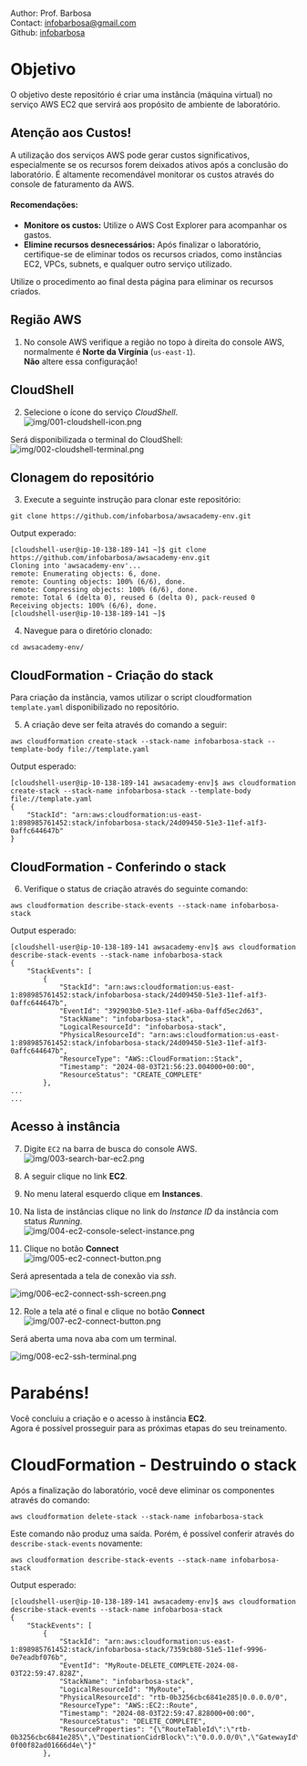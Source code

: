 Author: Prof. Barbosa<br>
Contact: infobarbosa@gmail.com<br>
Github: [infobarbosa](https://github.com/infobarbosa)

# Objetivo

O objetivo deste repositório é criar uma instância (máquina virtual) no serviço AWS EC2 que servirá aos propósito de ambiente de laboratório.

## Atenção aos Custos!

A utilização dos serviços AWS pode gerar custos significativos, especialmente se os recursos forem deixados ativos após a conclusão do laboratório. É altamente recomendável monitorar os custos através do console de faturamento da AWS.

#### Recomendações:
- **Monitore os custos:** Utilize o AWS Cost Explorer para acompanhar os gastos.
- **Elimine recursos desnecessários:** Após finalizar o laboratório, certifique-se de eliminar todos os recursos criados, como instâncias EC2, VPCs, subnets, e qualquer outro serviço utilizado.

Utilize o procedimento ao final desta página para eliminar os recursos criados.


## Região AWS

1. No console AWS verifique a região no topo à direita do console AWS, normalmente é **Norte da Virgínia** (`us-east-1`).<br>
**Não** altere essa configuração!
<div align="left">

</div>

## CloudShell
2. Selecione o ícone do serviço *CloudShell*.<br>
![img/001-cloudshell-icon.png](img/001-cloudshell-icon.png)

Será disponibilizada o terminal do CloudShell:
![img/002-cloudshell-terminal.png](img/002-cloudshell-terminal.png)

## Clonagem do repositório
3. Execute a seguinte instrução para clonar este repositório:
```
git clone https://github.com/infobarbosa/awsacademy-env.git
```

Output experado:
```
[cloudshell-user@ip-10-138-189-141 ~]$ git clone https://github.com/infobarbosa/awsacademy-env.git
Cloning into 'awsacademy-env'...
remote: Enumerating objects: 6, done.
remote: Counting objects: 100% (6/6), done.
remote: Compressing objects: 100% (6/6), done.
remote: Total 6 (delta 0), reused 6 (delta 0), pack-reused 0
Receiving objects: 100% (6/6), done.
[cloudshell-user@ip-10-138-189-141 ~]$ 
```

4. Navegue para o diretório clonado:
```
cd awsacademy-env/
```

## CloudFormation - Criação do stack
Para criação da instância, vamos utilizar o script cloudformation `template.yaml` disponibilizado no repositório.<br>

5. A criação deve ser feita através do comando a seguir:
```
aws cloudformation create-stack --stack-name infobarbosa-stack --template-body file://template.yaml
```

Output esperado:
```
[cloudshell-user@ip-10-138-189-141 awsacademy-env]$ aws cloudformation create-stack --stack-name infobarbosa-stack --template-body file://template.yaml
{
    "StackId": "arn:aws:cloudformation:us-east-1:898985761452:stack/infobarbosa-stack/24d09450-51e3-11ef-a1f3-0affc644647b"
}
```

## CloudFormation - Conferindo o stack

6. Verifique o status de criação através do seguinte comando:
```
aws cloudformation describe-stack-events --stack-name infobarbosa-stack
```

Output esperado:
```
[cloudshell-user@ip-10-138-189-141 awsacademy-env]$ aws cloudformation describe-stack-events --stack-name infobarbosa-stack  
{
    "StackEvents": [
        {
            "StackId": "arn:aws:cloudformation:us-east-1:898985761452:stack/infobarbosa-stack/24d09450-51e3-11ef-a1f3-0affc644647b",
            "EventId": "392903b0-51e3-11ef-a6ba-0affd5ec2d63",
            "StackName": "infobarbosa-stack",
            "LogicalResourceId": "infobarbosa-stack",
            "PhysicalResourceId": "arn:aws:cloudformation:us-east-1:898985761452:stack/infobarbosa-stack/24d09450-51e3-11ef-a1f3-0affc644647b",
            "ResourceType": "AWS::CloudFormation::Stack",
            "Timestamp": "2024-08-03T21:56:23.004000+00:00",
            "ResourceStatus": "CREATE_COMPLETE"
        },
...
...

```

## Acesso à instância
7. Digite `EC2` na barra de busca do console AWS.<br>
![img/003-search-bar-ec2.png](img/003-search-bar-ec2.png)

8. A seguir clique no link **EC2**.
9. No menu lateral esquerdo clique em **Instances**.
10. Na lista de instâncias clique no link do *Instance ID* da instância com status *Running*.<br>
![img/004-ec2-console-select-instance.png](img/004-ec2-console-select-instance.png)
11. Clique no botão **Connect**<br>
![img/005-ec2-connect-button.png](img/005-ec2-connect-button.png)

Será apresentada a tela de conexão via *ssh*.

![img/006-ec2-connect-ssh-screen.png](img/006-ec2-connect-ssh-screen.png)

12. Role a tela até o final e clique no botão **Connect**<br>
![img/007-ec2-connect-button.png](img/007-ec2-connect-button.png)

Será aberta uma nova aba com um terminal.

![img/008-ec2-ssh-terminal.png](img/008-ec2-ssh-terminal.png)

# Parabéns!
Você concluiu a criação e o acesso à instância **EC2**.<br>
Agora é possível prosseguir para as próximas etapas do seu treinamento.


# CloudFormation - Destruindo o stack
Após a finalização do laboratório, você deve eliminar os componentes através do comando:
```
aws cloudformation delete-stack --stack-name infobarbosa-stack
```

Este comando não produz uma saída. Porém, é possível conferir através do `describe-stack-events` novamente:
```
aws cloudformation describe-stack-events --stack-name infobarbosa-stack 
```

Output esperado:
```
[cloudshell-user@ip-10-138-189-141 awsacademy-env]$ aws cloudformation describe-stack-events --stack-name infobarbosa-stack  
{
    "StackEvents": [
        {
            "StackId": "arn:aws:cloudformation:us-east-1:898985761452:stack/infobarbosa-stack/7359cb80-51e5-11ef-9996-0e7eadbf076b",
            "EventId": "MyRoute-DELETE_COMPLETE-2024-08-03T22:59:47.828Z",
            "StackName": "infobarbosa-stack",
            "LogicalResourceId": "MyRoute",
            "PhysicalResourceId": "rtb-0b3256cbc6841e285|0.0.0.0/0",
            "ResourceType": "AWS::EC2::Route",
            "Timestamp": "2024-08-03T22:59:47.828000+00:00",
            "ResourceStatus": "DELETE_COMPLETE",
            "ResourceProperties": "{\"RouteTableId\":\"rtb-0b3256cbc6841e285\",\"DestinationCidrBlock\":\"0.0.0.0/0\",\"GatewayId\":\"igw-0f00f82ad01666d4e\"}"
        },
```
